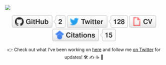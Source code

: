 ![](imgs/test.gif)
<p align="center">
	<a href="https://github.com/rcallagh"><img src="imgs/github.svg" alt="GitHub"></a>
	<a href="https://twitter.com/RossCallaghan"><img src="imgs/twitter.svg" alt="Twitter"></a>
	<a href="https://rcallagh.github.io"><img src="imgs/cv.svg" alt="Curriculum Vitae"></a>
	<a href="https://scholar.google.com/citations?user=EZhKKaYAAAAJ&hl=en"><img src="imgs/citations.svg" alt="Citations"></a>
</p>

<p align="center">👉 Check out what I've been working on 
	<a href="https://rcallagh.github.io">here</a> and follow me <a href="https://twitter.com/RossCallaghan">on Twitter</a> for updates! 🛠️ ✍️ ☕ 🚀
</p>
